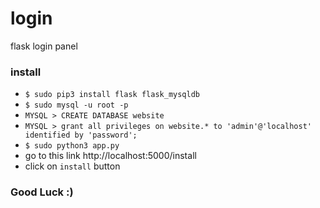 # login
flask login panel

### install

* `$ sudo pip3 install flask flask_mysqldb`
* `$ sudo mysql -u root -p`
* `MYSQL > CREATE DATABASE website`
* `MYSQL > grant all privileges on website.* to 'admin'@'localhost' identified by 'password';`
* `$ sudo python3 app.py`
* go to this link http://localhost:5000/install
* click on `install` button

### Good Luck :)

